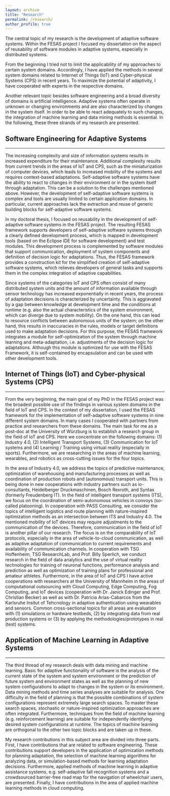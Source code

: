 ```yaml
---
layout: archive
title: "Research"
permalink: /research/
author_profile: true
---
```



The central topic of my research is the development of adaptive software systems. Within the FESAS project I focused my dissertation on the aspect of reusability of software modules in adaptive systems, especially in distributed systems. 

From the beginning I tried not to limit the applicability of my approaches to certain system domains. Accordingly, I have applied the methods in several system domains related to Internet of Things (IoT) and Cyber-physical Systems (CPS) in recent years. 
To maximize the potential of adaptivity, I have cooperated with experts in the respective domains.

Another relevant topic besides software engineering and a broad diversity of domains is artificial intelligence.
Adaptive systems often operate in unknown or changing environments and are also characterized by changes in the system itself.
In order to be able to react adequately to such changes, the integration of machine learning and data mining methods is essential.
In the following, these three strands of my research are presented.


## Software Engineering for Adaptive Systems
---

The increasing complexity and size of information systems results in increased expenditure for their maintenance.
Additional complexity results from current trends in the areas of IoT and CPS, such as the miniaturization of computer devices, which leads to increased mobility of the systems and requires context-based adaptations.
Self-adaptive software systems have the ability to react to changes in their environment or in the system itself through adaptation.
This can be a solution to the challenges mentioned above.
However, the development of self-adaptive software systems is complex and tools are usually limited to certain application domains.
In particular, current approaches lack the extraction and reuse of generic building blocks for self-adaptive software systems.

In my doctoral thesis, I focused on reusability in the development of self-adaptive software systems in the FESAS project. 
The resulting FESAS framework supports developers of self-adaptive software systems through a clearly defined development process, which is mapped in development tools (based on the Eclipse IDE for software development) and test modules.
This development process is complemented by software modules that support communication, deployment of system components and definition of decision logic for adaptations.
Thus, the FESAS framework provides a construction kit for the simplified creation of self-adaptive software systems, which relieves developers of general tasks and supports them in the complex integration of adaptive capabilities.

Since systems of the categories IoT and CPS often consist of many distributed system units and the amount of information available through sensor technology has increased exponentially in recent years, the process of adaptation decisions is characterized by uncertainty.
This is aggravated by a gap between knowledge at development time and the conditions at runtime (e.g. also the actual characteristics of the system environment, which can diverge due to system mobility).
On the one hand, this can lead to resource conflicts between autonomous units of the system;
on the other hand, this results in inaccuracies in the rules, models or target definitions used to make adaptation decisions.
For this purpose, the FESAS framework integrates a module for self-optimization of the system through machine learning and meta-adaptation, i.e. adjustments of the decision logic for adaptations.
Although this module is optimized for use with the FESAS Framework, it is self-contained by encapsulation and can be used with other development tools.


## Internet of Things (IoT) and Cyber-physical Systems (CPS)
---

From the very beginning, the main goal of my PhD in the FESAS project was the broadest possible use of the findings in various system domains in the field of IoT and CPS.
In the context of my dissertation, I used the FESAS framework for the implementation of self-adaptive software systems in nine different system domains.
In many cases I cooperated with partners from practice and researchers from these domains.
The main task for me as a post-doc at the University of Würzburg is to establish a research group in the field of IoT and CPS.
Here we concentrate on the following domains: (1) Industry 4.0, (2) Intelligent Transport Systems, (3) Communication for IoT systems and (4) Learning / Training using virtual reality (especially in sports). 
Furthermore, we are researching in the areas of machine learning, wearables, and robotics as cross-cutting issues for the four topics.

In the area of Industry 4.0, we address the topics of predictive maintenance, optimization of warehousing and manufacturing processes as well as coordination of production robots and (autonomous) transport units. 
This is being done in new cooperations with industry partners such as io-consultants, Heidelberger Druckmaschinen, Bosch Rexroth, and Syntax (formerly Freudenberg IT).
In the field of intelligent transport systems (ITS), we focus on the coordination of semi-autonomous vehicles in convoys (so-called platooning).
In cooperation with PASS Consulting, we consider the topics of intelligent logistics and route planning with nature-inspired optimization methods as an intersection between ITS and Industry 4.0.
The mentioned mobility of IoT devices may require adjustments to the communication of the devices.
Therefore, communication in the field of IoT is another pillar of our research.
The focus is on the comparability of IoT protocols, especially in the area of vehicle-to-cloud communication, as well as adaptive adaptation of communication to current requirements and availability of communication channels.
In cooperation with TSG Hoffenheim, TSG ResearchLab, and Prof. Billy Sperlich, we conduct research in the field of data analytics and the use of virtual reality technologies for training of neuronal functions, performance analysis and prediction as well as optimization of training plans for professional and amateur athletes.
Furthermore, in the area of IoT and CPS I have active cooperations with researchers at the University of Mannheim in the areas of computational outsourcing with Cloud Computing, Edge Computing, Fog Computing, and IoT devices (cooperation with Dr. Janick Edinger and Prof. Christian Becker) as well as with Dr. Patricia Arias-Cabarcos from the Karlsruhe Insitut of Tehcnology in adaptive authentication using wearables and sensors.
Common cross-sectional topics for all areas are evaluation with (1) simulations or hardware testbeds, (2) by integrating data from real production systems or (3) by applying the methodologies/prototypes in real (test) systems.


## Application of Machine Learning in Adaptive Systems
---

The third thread of my research deals with data mining and machine learning. 
Basic for adaptive functionality of software is the analysis of the current state of the system and system environment or the prediction of future system and environment states as well as the planning of new system configurations to adapt to changes in the system or its environment.
Data mining methods and time series analyses are suitable for analysis.
One difficulty in the field of planning is that the possible combinations of system configurations represent extremely large search spaces.
To master these search spaces, stochastic or nature-inspired optimization approaches are often integrated.
Furthermore, techniques from the field of machine learning (e.g. reinforcement learning) are suitable for independently identifying desired system configurations at runtime.
The topics of machine learning are orthogonal to the other two topic blocks and are taken up in these.

My research contributions in this subject area are divided into three parts.
First, I have contributions that are related to software engineering.
These contributions support developers in the application of optimization methods for planning adaptation, the selection of machine learning algorithms for analyzing data, or simulation-based methods for learning adaptation decisions.
Furthermore, applied methods of machine learning in adaptive assistance systems, e.g. self-adaptive fall recognition systems and a crowdsourced barrier-free road map for the navigation of wheelchair users, are presented. 
Finally, I have contributions in the area of applied machine learning methods in cloud computing.
